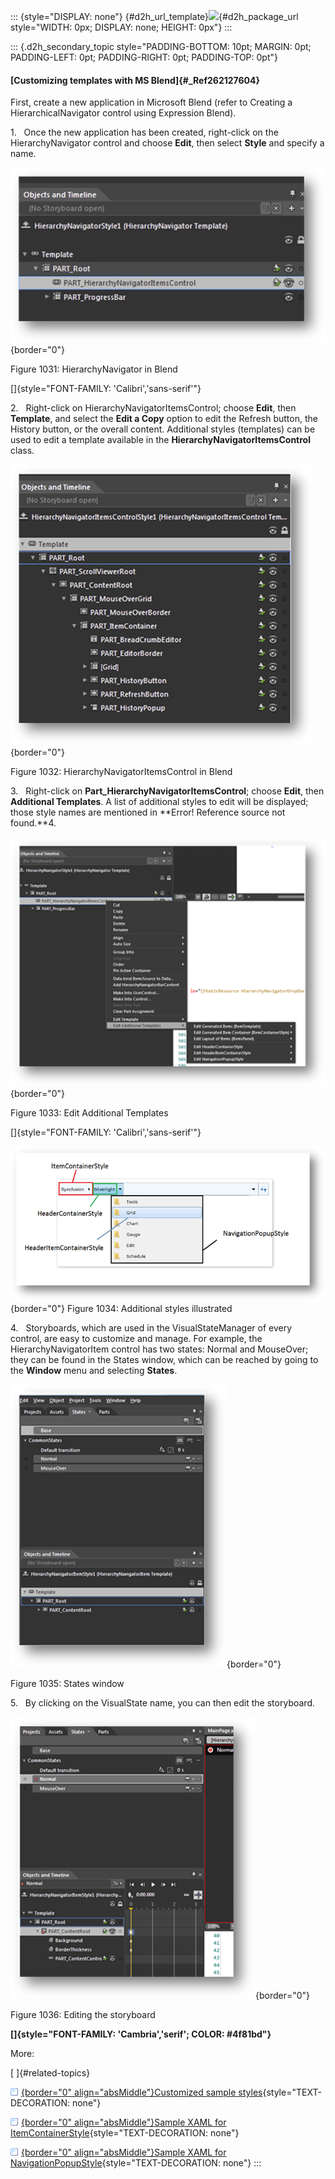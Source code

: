 ::: {style="DISPLAY: none"}
[](ms-xhelp:///?Id=d2h_url_template){#d2h_url_template}![](!package_url!){#d2h_package_url style="WIDTH: 0px; DISPLAY: none; HEIGHT: 0px"}
:::

::: {.d2h_secondary_topic style="PADDING-BOTTOM: 10pt; MARGIN: 0pt; PADDING-LEFT: 0pt; PADDING-RIGHT: 0pt; PADDING-TOP: 0pt"}
#### [Customizing templates with MS Blend]{#_Ref262127604}

First, create a new application in Microsoft Blend (refer to Creating a HierarchicalNavigator control using Expression Blend).

1.   Once the new application has been created, right-click on the HierarchyNavigator control and choose **Edit**, then select **Style** and specify a name.

![](../ImagesExt/image261_928.png){border="0"}

Figure 1031: HierarchyNavigator in Blend

[]{style="FONT-FAMILY: 'Calibri','sans-serif'"} 

2.   Right-click on HierarchyNavigatorItemsControl; choose **Edit**, then **Template**, and select the **Edit a Copy** option to edit the Refresh button, the History button, or the overall content. Additional styles (templates) can be used to edit a template available in the **HierarchyNavigatorItemsControl** class.

![](../ImagesExt/image261_929.png){border="0"}

Figure 1032: HierarchyNavigatorItemsControl in Blend

3.   Right-click on **Part_HierarchyNavigatorItemsControl**; choose **Edit**, then **Additional Templates**. A list of additional styles to edit will be displayed; those style names are mentioned in **Error! Reference source not found.**4.

![](../ImagesExt/image261_930.png){border="0"}

Figure 1033: Edit Additional Templates

[]{style="FONT-FAMILY: 'Calibri','sans-serif'"} 

![](../ImagesExt/image261_931.png){border="0"} Figure 1034: Additional styles illustrated

4.   Storyboards, which are used in the VisualStateManager of every control, are easy to customize and manage. For example, the HierarchyNavigatorItem control has two states: Normal and MouseOver; they can be found in the States window, which can be reached by going to the **Window** menu and selecting **States**.

![](../ImagesExt/image261_932.png){border="0"}

Figure 1035: States window

5.   By clicking on the VisualState name, you can then edit the storyboard.

![](../ImagesExt/image261_933.png){border="0"}

Figure 1036: Editing the storyboard

**[]{style="FONT-FAMILY: 'Cambria','serif'; COLOR: #4f81bd"}** 

More:

[ ]{#related-topics}

[![](../button.gif){border="0" align="absMiddle"}Customized sample styles](ms-xhelp:///?Id=f459e474-2e59-4b96-b9d3-cb95e2edd4cc){style="TEXT-DECORATION: none"}

[![](../button.gif){border="0" align="absMiddle"}Sample XAML for ItemContainerStyle](ms-xhelp:///?Id=5107b513-faf6-4db3-bca5-a2f9b9d3bdbb){style="TEXT-DECORATION: none"}

[![](../button.gif){border="0" align="absMiddle"}Sample XAML for NavigationPopupStyle](ms-xhelp:///?Id=9eb4d39f-0806-47ff-b7d2-06855102eff8){style="TEXT-DECORATION: none"}
:::
